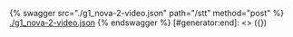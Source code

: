 [#generator:start]: <> ({ "template": "openapi" })
{% swagger src="./g1_nova-2-video.json" path="/stt" method="post" %}
[./g1_nova-2-video.json](./g1_nova-2-video.json)
{% endswagger %}
[#generator:end]: <> ({})
